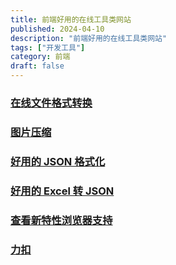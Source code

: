 ```yaml
---
title: 前端好用的在线工具类网站
published: 2024-04-10
description: "前端好用的在线工具类网站"
tags: ["开发工具"]
category: 前端
draft: false
---
```


### [在线文件格式转换](https://onlineconvertfree.com/zh/convert/)
### [图片压缩](https://tinypng.com/)
### [好用的 JSON 格式化](https://www.jsont.run/)
### [好用的 Excel 转 JSON](https://tableconvert.com/zh-cn/excel-to-json)
### [查看新特性浏览器支持](https://caniuse.com/)
### [力扣](https://leetcode.cn/)